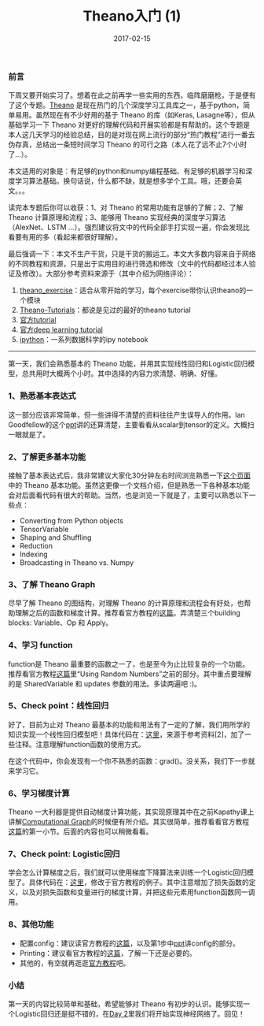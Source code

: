 ﻿---
layout: post
title: "Theano入门 (1)"
excerpt: "第一天，我们会熟悉基本的 Theano 功能，并用其实现线性回归和Logistic回归模型，总共用时大概两个小时。"
date: 2017-02-15
---

### 前言

下周又要开始实习了。想着在此之前再学一些实用的东西，临阵磨磨枪，于是便有了这个专题。[Theano](http://deeplearning.net/software/theano/) 是现在热门的几个深度学习工具库之一，基于python，简单易用。虽然现在有不少好用的基于 Theano 的库（如Keras, Lasagne等），但从基础学习一下 Theano 对更好的理解代码和开展实验都是有帮助的。这个专题是本人这几天学习的经验总结，目的是对现在网上流行的部分“热门教程”进行一番去伪存真，总结出一条短时间学习 Theano 的可行之路（本人花了远不止7个小时了...）。

本文适用的对象是：有足够的python和numpy编程基础、有足够的机器学习和深度学习算法基础。换句话说，什么都不缺，就是想多学个工具。哦，还要会英文。。。

读完本专题后你可以收获：1、对 Theano 的常用功能有足够的了解；2、了解 Theano 计算原理和流程；3、能够用 Theano 实现经典的深度学习算法（AlexNet、LSTM ...）。强烈建议将文中的代码全部手打实现一遍，你会发现比看要有用的多（看起来都很好理解）。

最后强调一下：本文不生产干货，只是干货的搬运工。本文大多数内容来自于网络的不同教程和资源，只是出于实用目的进行筛选和修改（文中的代码都经过本人验证及修改）。大部分参考资料来源于（其中介绍为网络评论）：
1. [theano_exercise](github.com/goodfeli/theano_exercises)：适合从零开始的学习，每个exercise带你认识theano的一个模块
2. [Theano-Tutorials](https://github.com/Newmu/Theano-Tutorials)：都说是见过的最好的theano tutorial
3. [官方tutorial](http://deeplearning.net/software/theano/tutorial/index.html#tutorial)
4. [官方deep learning tutorial](http://deeplearning.net/tutorial/)
5. [ipython](https://github.com/donnemartin/data-science-ipython-notebooks#deep-learning)：一系列数据科学的ipy notebook


----------

第一天，我们会熟悉基本的 Theano 功能，并用其实现线性回归和Logistic回归模型，总共用时大概两个小时。其中选择的内容力求清楚、明确、好懂。

### 1、熟悉基本表达式
这一部分应该非常简单，但一些讲得不清楚的资料往往产生误导人的作用。Ian Goodfellow的这个[ppt](https://drive.google.com/file/d/0B64011x02sIkdDB5MmdnRnNTbWc/edit)讲的还算清楚，主要看看从scalar到tensor的定义。大概扫一眼就是了。

### 2、了解更多基本功能
接触了基本表达式后，我非常建议大家化30分钟左右时间浏览熟悉一下[这个页面](http://deeplearning.net/software/theano/library/tensor/basic.html#libdoc-basic-tensor)中的 Theano 基本功能。虽然这更像一个文档介绍，但是熟悉一下各种基本功能会对后面看代码有很大的帮助。当然，也是浏览一下就是了，主要可以熟悉以下一些点：

  - Converting from Python objects
  - TensorVariable
  - Shaping and Shuffling
  - Reduction
  - Indexing
  - Broadcasting in Theano vs. Numpy

### 3、了解 Theano Graph
尽早了解 Theano 的图结构，对理解 Theano 的计算原理和流程会有好处，也帮助理解之后的函数和梯度计算。推荐看官方教程的[这篇](http://deeplearning.net/software/theano/tutorial/symbolic_graphs.html)。弄清楚三个building blocks: Variable、Op 和 Apply。

### 4、学习 function
function是 Theano 最重要的函数之一了，也是至今为止比较复杂的一个功能。推荐看官方教程[这篇](http://deeplearning.net/software/theano/tutorial/examples.html#)里“Using Random Numbers”之前的部分。其中重点要理解的是 SharedVariable 和 updates 参数的用法。多读两遍吧 :)。

### 5、Check point：线性回归
好了，目前为止对 Theano 最基本的功能和用法有了一定的了解，我们用所学的知识实现一个线性回归模型吧！具体代码在：[这里](https://github.com/xyang35/learn_theano/blob/master/Day1/linear_regression.py)，来源于参考资料[2]，加了一些注释。注意理解function函数的使用方式。

在这个代码中，你会发现有一个你不熟悉的函数：grad()。没关系，我们下一步就来学习它。

### 6、学习梯度计算
Theano 一大利器是提供自动梯度计算功能，其实现原理其中在之前Kapathy课上讲解[Computational Graph]()的时候便有所介绍。其实很简单，推荐看看官方教程[这篇](http://deeplearning.net/software/theano/tutorial/gradients.html)的第一小节。后面的内容也可以稍微看看。

### 7、Check point: Logistic回归
学会怎么计算梯度之后，我们就可以使用梯度下降算法来训练一个Logistic回归模型了。具体代码在：[这里](https://github.com/xyang35/learn_theano/blob/master/Day1/logistic_regression.py)，修改于官方教程的例子。其中注意增加了损失函数的定义，以及对损失函数和变量进行的梯度计算，并把这些元素用function函数同一调用。

### 8、其他功能

  - 配置config：建议读官方教程的[这篇](http://deeplearning.net/software/theano/tutorial/modes.html)，以及第1步中[ppt](https://drive.google.com/file/d/0B64011x02sIkdDB5MmdnRnNTbWc/edit)讲config的部分。
  - Printing：建议看官方教程的[这篇](http://deeplearning.net/software/theano/tutorial/printing_drawing.html)，了解一下还是必要的。
  - 其他的，有空就再逛逛[官方教程](http://deeplearning.net/software/theano/tutorial/index.html#tutorial)吧。

### 小结
第一天的内容比较简单和基础，希望能够对 Theano 有初步的认识。能够实现一个Logistic回归还是挺不错的，在[Day 2]()里我们将开始实现神经网络了。回见！
